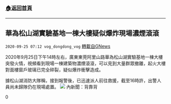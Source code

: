 ###  [:house:返回首頁](https://github.com/ourhimalayas/txt)
---

## 華為松山湖實驗基地一棟大樓疑似爆炸現場濃煙滾滾
`2020-09-25 07:12 vog_dongdong_vog` [轉載自GNews](https://gnews.org/zh-hant/381651/)

2020年9月25日下午14時左右，廣東東莞阿里山路華為松山湖實驗基地一棟大樓突發火情，視頻看到現場一棟建築物濃煙滾滾，可以見到大量群眾撤離，起火大樓對面樓窗戶玻璃已完全碎裂，疑似爆炸衝擊造成。

據松山湖消防大隊稱，接到報警後，已迅速派人前往救援，截至16時許，出警人員尚未歸隊仍在現場處置。
![]()![](https://s3.amazonaws.com/gnews-media-offload/wp-content/uploads/2020/09/25070346/1-1-15.jpg)
內新聞：背靠背

0
